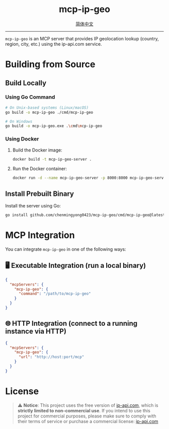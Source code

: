 <h1 align="center">
  mcp-ip-geo
</h1>

<div align="center">
  <a href="./README-zh_CN.md">简体中文</a>
</div>

---

`mcp-ip-geo` is an MCP server that provides IP geolocation lookup (country, region, city, etc.) using the ip-api.com service.

# Building from Source

## Build Locally

### Using Go Command

```bash
# On Unix-based systems (Linux/macOS)
go build -o mcp-ip-geo ./cmd/mcp-ip-geo

# On Windows
go build -o mcp-ip-geo.exe .\cmd\mcp-ip-geo
```

### Using Docker

1. Build the Docker image:

    ```bash
    docker build -t mcp-ip-geo-server .
    ```

2. Run the Docker container:

    ```bash
    docker run -d --name mcp-ip-geo-server -p 8000:8000 mcp-ip-geo-server
    ```

## Install Prebuilt Binary

Install the server using Go:

```bash
go install github.com/chenmingyong0423/mcp-ip-geo/cmd/mcp-ip-geo@latest
```

# MCP Integration

You can integrate `mcp-ip-geo` in one of the following ways:

## 🖥 Executable Integration (run a local binary)

```json
{
  "mcpServers": {
    "mcp-ip-geo": {
      "command": "/path/to/mcp-ip-geo"
    }
  }
}
```

## 🌐 HTTP Integration (connect to a running instance via HTTP)

```json
{
  "mcpServers": {
    "mcp-ip-geo": {
      "url": "http://host:port/mcp"
    }
  }
}
```

# License
> ⚠ **Notice**: This project uses the free version of [ip-api.com](https://ip-api.com/), which is **strictly limited to non-commercial use**. If you intend to use this project for commercial purposes, please make sure to comply with their terms of service or purchase a commercial license: [ip-api.com](https://ip-api.com/)


